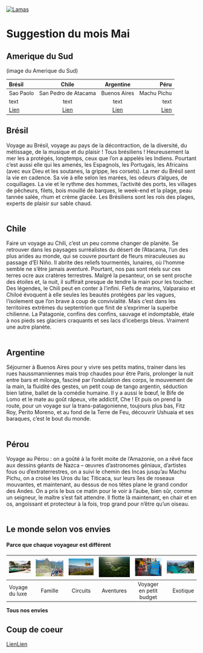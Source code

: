 
<!-- Big image> -->
[![Lamas](https://lesglobeblogueurs.com/wp-content/uploads/2016/06/DSC03839-scaled.jpg)](https://lesglobeblogueurs.com/paysages-parcs-naturels-amerique-sud-latine/)


# Suggestion du mois Mai
## Amerique du Sud
(image du Amerique du Sud)


|  Brésil | Chile | Argentine | Péru |
|:----------|:--------:|:------------:|--------:|
| Sao Paolo | San Pedro de Atacama| Buenos Aires | Machu Pichu |
| text   | text   | text  | text |
|[Lien](http://www.google.fr) | [Lien](http://www.google.fr) | [Lien](http://www.google.fr) | [Lien](http://www.google.fr) | 


## Brésil 
Voyage au Brésil, voyage au pays de la décontraction, de la diversité, du métissage, de la musique et du plaisir ! Tous brésiliens ! Heureusement la mer les a protégés, longtemps, ceux que l’on a appelés les Indiens. Pourtant c’est aussi elle qui les amenés, les Espagnols, les Portugais, les Africains (avec eux Dieu et les soutanes, la grippe, les corsets). La mer du Brésil sent la vie en cadence. Sa vie à elle selon les marées, les odeurs d’algues, de coquillages. La vie et le rythme des hommes, l’activité des ports, les villages de pêcheurs, filets, bois mouillé de barques, le week-end et la plage, peau tannée salée, rhum et crème glacée. Les Brésiliens sont les rois des plages, experts de plaisir sur sable chaud. <br><br>

## Chile 

Faire un voyage au Chili, c’est un peu comme changer de planète. Se retrouver dans les paysages surréalistes du désert de l’Atacama, l’un des plus arides au monde, qui se couvre pourtant de fleurs miraculeuses au passage d’El Niño. Il abrite des reliefs tourmentés, lunaires, où l’homme semble ne s’être jamais aventuré. Pourtant, nos pas sont réels sur ces terres ocre aux cratères terrestres. Malgré la pesanteur, on se sent proche des étoiles et, la nuit, il suffirait presque de tendre la main pour les toucher. Des légendes, le Chili peut en conter à l’infini. Fiefs de marins, Valparaiso et Chiloé évoquent à elle seules les beautés protégées par les vagues, l’isolement que l’on brave à coup de convivialité. Mais c’est dans les territoires extrêmes du septentrion que finit de s’exprimer la superbe chilienne. La Patagonie, confins des confins, sauvage et indomptable, étale à nos pieds ses glaciers craquants et ses lacs d’icebergs bleus. Vraiment une autre planète. 
<br>
<br>

## Argentine

Séjourner à Buenos Aires pour y vivre ses petits matins, trainer dans les rues haussmanniennes mais trop chaudes pour être Paris, prolonger la nuit entre bars et milonga, fasciné par l’ondulation des corps, le mouvement de la main, la fluidité des gestes, un petit coup de tango argentin, séduction bien latine, ballet de la comédie humaine. Il y a aussi le bœuf, le Bife de Lomo et le mate au goût râpeux, vite addictif, Che ! Et puis on prend la route, pour un voyage sur la trans-patagonienne, toujours plus bas, Fitz Roy, Perito Moreno, et au fond de la Terre de Feu, découvrir Ushuaia et ses baraques, c’est le bout du monde. 
<br>
<br>

## Pérou

Voyage au Pérou : on a goûté à la forêt moite de l’Amazonie, on a rêvé face aux dessins géants de Nazca – œuvres d’astronomes géniaux, d’artistes fous ou d’extraterrestres, on a suivi le chemin des Incas jusqu’au Machu Pichu, on a croisé les Uros du lac Titicaca, sur leurs îles de roseaux mouvantes, et maintenant, au dessus de nos têtes plane le grand condor des Andes. On a pris le bus ce matin pour le voir à l’aube, bien sûr, comme un seigneur, le maître s’est fait attendre. Il flotte là maintenant, en chair et en os, angoissant et protecteur à la fois, trop grand pour n’être qu’un oiseau. 
<br>
<br>

## Le monde selon vos envies
#### Parce que chaque voyageur est différent 

|![Image](assets/img/Costa%20rica-kura%20villa.jpg) | ![Image](assets/img/voyages-et-enfants.jpg) | ![Image](assets/img/santiago-de-chile.jpg) |![Image](assets/img/amazonia-%20bresil.jpg) |![Image](assets/img/la-boca-colorful-neighborhood-buenos.jpg) |![Image](assets/img/fernando-de-noronha-brazil.jpg) |
|:---------|:--------:|:--------:|:--------:|:---------:|---------:|
| Voyage du luxe | Famille | Circuits | Aventures | Voyager en petit budget | Exotique |

**Tous nos envies**

## Coup de coeur 
[Lien](http://www.google.fr)[Lien](http://www.google.fr)
<!-- redirige vers une autre page "Coup de coeurs"-->



